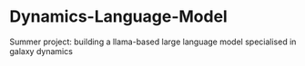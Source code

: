 # Dynamics-Language-Model
Summer project: building a llama-based large language model specialised in galaxy dynamics

